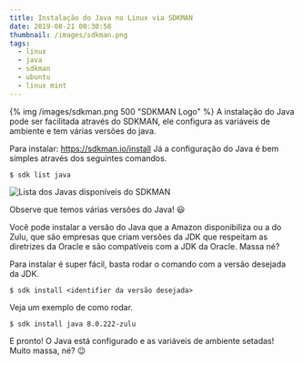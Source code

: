 ```yaml
---
title: Instalação do Java no Linux via SDKMAN
date: 2019-08-21 00:30:58
thumbnail: /images/sdkman.png
tags: 
  - linux
  - java
  - sdkman
  - ubuntu
  - linux mint
---
```

{% img  /images/sdkman.png 500 "SDKMAN Logo" %}
A instalação do Java pode ser facilitada através do SDKMAN, ele configura as variáveis de ambiente e tem
várias versões do java.

Para instalar: https://sdkman.io/install
Já a configuração do Java é bem simples através dos seguintes comandos.
<!-- more --> 
`$ sdk list java`

![Lista dos Javas disponíveis do SDKMAN](/images/print-sdkman-java.png)

Observe que temos várias versões do Java! :smiley:

Você pode instalar a versão do Java que a Amazon disponibiliza ou a do Zulu, que são empresas que criam versões da JDK que respeitam as diretrizes da Oracle e são compatíveis com a JDK da Oracle. Massa né?

Para instalar é super fácil, basta rodar o comando com a versão desejada da JDK.

`$ sdk install <identifier da versão desejada>`

Veja um exemplo de como rodar.

`$ sdk install java 8.0.222-zulu`

E pronto! O Java está configurado e as variáveis de ambiente setadas! Muito massa, né? :wink: